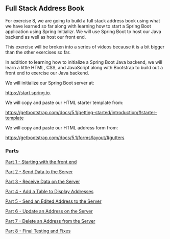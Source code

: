 ## Full Stack Address Book

For exercise 8, we are going to build a full stack address book using what we have learned so far along with learning how to start a Spring Boot application using Spring Initializr. We will use Spring Boot to host our Java backend as well as host our front end.

This exercise will be broken into a series of videos because it is a bit bigger than the other exercises so far.

In addition to learning how to initialize a Spring Boot Java backend, we will learn a little HTML, CSS, and JavaScript along with Bootstrap to build out a front end to exercise our Java backend.

We will initialize our Spring Boot server at:

https://start.spring.io.

We will copy and paste our HTML starter template from:

https://getbootstrap.com/docs/5.1/getting-started/introduction/#starter-template

We will copy and paste our HTML address form from:

https://getbootstrap.com/docs/5.1/forms/layout/#gutters

### Parts

[Part 1 - Starting with the front end](#web_server_address_book_part_1)

[Part 2 - Send Data to the Server](#web_server_address_book_part_2)

[Part 3 - Receive Data on the Server](#web_server_address_book_part_3)

[Part 4 - Add a Table to Display Addresses](#web_server_address_book_part_4)

[Part 5 - Send an Edited Address to the Server](#web_server_address_book_part_5)

[Part 6 - Update an Address on the Server](#web_server_address_book_part_6)

[Part 7 - Delete an Address from the Server](#web_server_address_book_part_7)

[Part 8 - Final Testing and Fixes](#web_server_address_book_part_8)